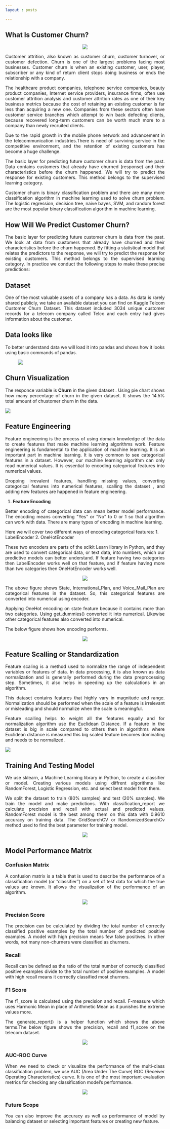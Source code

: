 ```yaml
---
layout : posts

---
```




## What Is Customer Churn?

<figure>
        <center>
            <img src="{{ '/assets/churn_images/customer-churn-rate.jpg'}}">
        </center>
</figure>
    
<p style = "text-align: justify">
Customer attrition, also known as customer churn, customer turnover, or customer defection. Churn is one of the largest problems facing most businesses. Customer churn is when an existing customer, user, player, subscriber or any kind of return client stops doing business or ends the relationship with a company.
</p>

<p style = "text-align: justify">
The healthcare product companies, telephone service companies, beauty product companies, Internet service providers, insurance firms, often use customer attrition analysis and customer attrition rates as one of their key business metrics because the cost of retaining an existing customer is far less than acquiring a new one. Companies from these sectors often have customer service branches which attempt to win back defecting clients, because recovered long-term customers can be worth much more to a company than newly recruited clients.
</p>

<p style = "text-align: justify">
Due to the rapid growth in the mobile phone network and advancement in the telecommunication industries.There is need of surviving service in the competitive environment, and the retention of existing customers has become a huge challenge.
</p>

<p style = "text-align: justify">
The basic layer for predicting future customer churn is data from the past. Data contains customers that already have churned (response) and their characteristics before the churn happened. We will try to predict the response for existing customers. This method belongs to the supervised learning category.
</p>

<p style = "text-align: justify">          
Customer churn is binary classification problem and there are many more classification algorithm in machine learning used to solve churn problem. The logistic regression, decision tree, naive bayes, SVM, and random forest are the most popular binary classification algorithm in machine learning. 
</p>

## How Will We Predict Customer Churn?

<p style = "text-align: justify">
The basic layer for predicting future customer churn is data from the past. We look at data from customers that already have churned and their characteristics before the churn happened. By fitting a statistical model that relates the predictors to the response, we will try to predict the response for existing customers. This method belongs to the supervised learning category. In practice we conduct the following steps to make these precise predictions:
</p>

## Dataset

<p style = "text-align: justify">
One of the most valuable assets of a company has a data. As data is rarely shared publicly, we take an available dataset you can find on Kaggle Telcom Customer Churn Dataset. This dataset included 3034 unique customer records for a telecom company called Telco and each entry had gives information about the customer.

</p>

## Data looks like

<p style = "text-align: justify">
 To better understand data we will load it into pandas and shows how it looks using basic commands of pandas. 
 </p>

 <figure>
  <img src="{{ '/assets/churn_images/data_head.png'}}">
</figure>


## Churn Visualization

<p style = "text-align: justify">
The responce variable is <b>Churn</b> in the given dataset . Using pie chart shows how many percentage of churn in the given dataset. It shows the 14.5% total amount of chustomer churn in the data.
</p>

<img src="{{ '/assets/churn_images/churn_ratio.png'}}" class="center">
   

## Feature Engineering

<p style = "text-align: justify">
 Feature engineering is the process of using domain knowledge of the data to create features that make machine learning algorithms work. Feature engineering is fundamental to the application of machine learning. It is an important part in machine learning. It is very common to see categorical features in a dataset. However, our machine learning algorithm can only read numerical values. It is essential to encoding categorical features into numerical values.
</p>

<p style = "text-align: justify">
 Dropping irrevalent features, handlling missing values, converting categorical features into numerical features, scalling the dataset , and adding new features are happened in feature engineering.
</p>

1. **Feature Encoding**

<p style = "text-align: justify">
Better encoding of categorical data can mean better model performance. The encoding means converting "Yes" or "No" to 0 or 1 so that algorithm can work with data. There are many types of encoding in machine learning.
</p>
Here we will cover two different ways of encoding categorical features:
   1. LabelEncoder 
   2. OneHotEncoder

<p style = "text-align: justify">
    These two encoders are parts of the scikit Learn library in Python, and they are used to convert categorical data, or text data, into numbers, which our predictive models can better understand.
    If feature having two categories then LabelEncoder works well on that feature, and if feature having more than two categories then OneHotEncoder works well.
</p>

<figure>
        <center>
            <img src="{{ '/assets/churn_images/data_types.png'}}">
        </center>
</figure>

<p style = "text-align: justify">
    The above figure shows State, International_Plan, and Voice_Mail_Plan are categorical features in the dataset. So, this categorical features are converted into numerical using encoder.
</p>
<p style = "text-align: justify">
    Applying OneHot encoding on state feature because it contains more than two categories. Using get_dummies() converted it into numerical. Likewise other categorical features also converted into numerical.
</p>

The below figure shows how encoding performs.

<figure>
    <center>
        <img src="{{ '/assets/churn_images/Encoding_data.png'}}">
    </center>
</figure>

## Feature Scalling or Standardization

<p style = "text-align: justify">
 Feature scaling is a method used to normalize the range of independent variables or features of data. In data processing, it is also known as data normalization and is generally performed during the data preprocessing step. Sometimes, it also helps in speeding up the calculations in an algorithm.
</p>

<p style = "text-align: justify">
 This dataset contains features that highly vary in magnitude and range. Normalization should be performed when the scale of a feature is irrelevant or misleading and should normalize when the scale is meaningful.
</p>

<p style = "text-align: justify">
 Feature scalling helps to weight all the features equally and for normalization algorithm use the Euclidean Distance. If a feature in the dataset is big in scale compared to others then in algorithms where Euclidean distance is measured this big scaled feature becomes dominating and needs to be normalized. 
</p>

<img src="{{'/assets/churn_images/scalling.png'}}" class="center">

## Training And Testing Model

<p style = "text-align: justify">
We use sklearn, a Machine Learning library in Python, to create a classifier or model. Creating various models using diffrent algorithms like RandomForest, Logistic Regression, etc. and select best model from them. 
</p>
<p style = "text-align: justify">
We split the dataset to train (80% samples) and test (20% samples). We train the model and make predictions. With classification_report we calculate precision and recall with actual and predicted values. RandomForest model is the best among them on this data with 0.9610 accuracy on training data. 
The GridSearchCV or RandomizedSearchCv method used to find the best parameter for training model.
</p>  

<figure>
    <center>
        <img src="{{ '/assets/churn_images/model.png'}}">
    </center>
</figure>

## Model Performance Matrix

### Confusion Matrix
 
<p style = "text-align: justify">
    A confusion matrix is a table that is used to describe the performance of a classification model (or “classifier”) on a set of test data for which the true values are known. It allows the visualization of the performance of an algorithm.
</p>

<figure>
        <center>
            <img src="{{ '/assets/churn_images/confusion_matrix.png'}}">
        </center>
</figure>

### Precision Score 

<p style = "text-align: justify">
    The precision can be calculated by dividing the total number of correctly classified positive examples by the total number of predicted positive examples. A model with high precision means few false positives. In other words, not many non-churners were classified as churners.
</p>

###  Recall
<p style = "text-align: justify">
    Recall can be defined as the ratio of the total number of correctly classified positive examples divide to the total number of positive examples. A model with high recall means it correctly classified most churners. 
</p>

### F1 Score
<p style = "text-align: justify">
    The f1_score is calculated using the precision and recall. F-measure which uses Harmonic Mean in place of Arithmetic Mean as it punishes the extreme values more.  
</p>

<p style = "text-align: justify">
    The generate_report() is a helper function which shows the above terms.The below figure shows the precision, recall and f1_score on the telecom dataset.  
</p>
<figure>
        <center>
            <img src="{{ '/assets/churn_images/precision_recall.png'}}">
        </center>
</figure>

### AUC-ROC Curve
<p style = "text-align: justify">
    When we need to check or visualize the performance of the multi-class classification problem, we use AUC (Area Under The Curve) ROC (Receiver Operating Characteristics) curve. It is one of the most important evaluation metrics for checking any classification model’s performance.
</p>
<figure>
        <center>
            <img src="{{ '/assets/churn_images/AUC_ROC.png'}}">
        </center>
</figure>

### Future Scope
<p style = "text-align: justify">
    You can also improve the accuracy as well as performance of model by balancing dataset or selecting important features or creating new feature.
</p>
